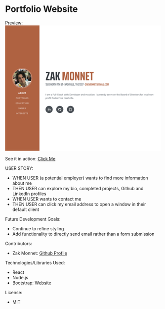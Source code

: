 # Portfolio Website

Preview:
![Preview of application](./assets/img/preview.png)

See it in action:
[Click Me](https://outoftune266.github.io/)

USER STORY:

- WHEN USER (a potential employer) wants to find more information about me
- THEN USER can explore my bio, completed projects, Github and LinkedIn profiles
- WHEN USER wants to contact me
- THEN USER can click my email address to open a window in their default client

Future Development Goals:

- Continue to refine styling
- Add functionality to directly send email rather than a form submission

Contributors:

- Zak Monnet: [Github Profile](https://github.com/outoftune266)

Technologies/Libraries Used:

- React
- Node.js
- Bootstrap: [Website](https://getbootstrap.com/)

License:

- MIT
